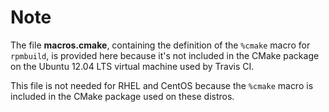 # Note

The file **macros.cmake**,
containing the definition of the `%cmake` macro for `rpmbuild`,
is provided here because
it's not included in the CMake package
on the Ubuntu 12.04 LTS virtual machine
used by Travis CI.

This file is not needed
for RHEL and CentOS
because the `%cmake` macro is included in the CMake package
used on these distros.
